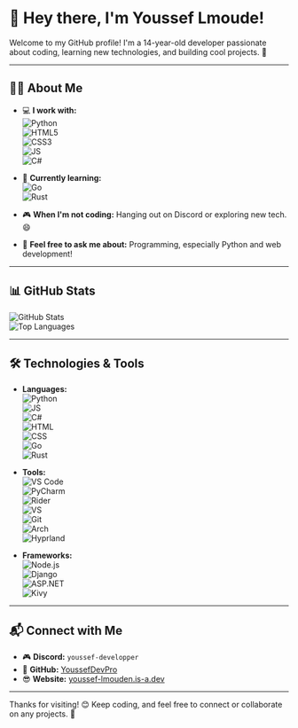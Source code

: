 # 👋 Hey there, I'm Youssef Lmoude!

Welcome to my GitHub profile! I'm a 14-year-old developer passionate about coding, learning new technologies, and building cool projects. 🚀  

---

## 🧑‍💻 About Me
- 💻 **I work with:**  
  ![Python](https://img.shields.io/badge/-Python-3776AB?logo=python&logoColor=white&style=flat-square)  
  ![HTML5](https://img.shields.io/badge/-HTML5-E34F26?logo=html5&logoColor=white&style=flat-square)  
  ![CSS3](https://img.shields.io/badge/-CSS3-1572B6?logo=css3&logoColor=white&style=flat-square)  
  ![JS](https://img.shields.io/badge/-JS-F7DF1E?logo=javascript&logoColor=black&style=flat-square)  
  ![C#](https://img.shields.io/badge/-C%23-239120?logo=c-sharp&logoColor=white&style=flat-square)

- 🌱 **Currently learning:**  
  ![Go](https://img.shields.io/badge/-Go-00ADD8?logo=go&logoColor=white&style=flat-square)  
  ![Rust](https://img.shields.io/badge/-Rust-000000?logo=rust&logoColor=white&style=flat-square)

- 🎮 **When I'm not coding:** Hanging out on Discord or exploring new tech. 😄  
- 💬 **Feel free to ask me about:** Programming, especially Python and web development!

---

## 📊 GitHub Stats
![GitHub Stats](https://github-readme-stats.vercel.app/api?username=YoussefDevPro&show_icons=true&theme=radical)  
![Top Languages](https://github-readme-stats.vercel.app/api/top-langs/?username=YoussefDevPro&layout=compact&theme=radical)

---

## 🛠️ Technologies & Tools
- **Languages:**  
  ![Python](https://img.shields.io/badge/-Python-3776AB?logo=python&logoColor=white&style=flat-square)  
  ![JS](https://img.shields.io/badge/-JS-F7DF1E?logo=javascript&logoColor=black&style=flat-square)  
  ![C#](https://img.shields.io/badge/-C%23-239120?logo=c-sharp&logoColor=white&style=flat-square)  
  ![HTML](https://img.shields.io/badge/-HTML-E34F26?logo=html5&logoColor=white&style=flat-square)  
  ![CSS](https://img.shields.io/badge/-CSS-1572B6?logo=css3&logoColor=white&style=flat-square)  
  ![Go](https://img.shields.io/badge/-Go-00ADD8?logo=go&logoColor=white&style=flat-square)  
  ![Rust](https://img.shields.io/badge/-Rust-000000?logo=rust&logoColor=white&style=flat-square)

- **Tools:**  
  ![VS Code](https://img.shields.io/badge/-VS%20Code-007ACC?logo=visual-studio-code&logoColor=white&style=flat-square)  
  ![PyCharm](https://img.shields.io/badge/-PyCharm-000000?logo=pycharm&logoColor=white&style=flat-square)  
  ![Rider](https://img.shields.io/badge/-Rider-000000?logo=rider&logoColor=white&style=flat-square)  
  ![VS](https://img.shields.io/badge/-VS-5C2D91?logo=visual-studio&logoColor=white&style=flat-square)  
  ![Git](https://img.shields.io/badge/-Git-F05032?logo=git&logoColor=white&style=flat-square)  
  ![Arch](https://img.shields.io/badge/-Arch-1793D1?logo=arch-linux&logoColor=white&style=flat-square)  
  ![Hyprland](https://img.shields.io/badge/-Hyprland-0A1318?logo=linux&logoColor=white&style=flat-square)

- **Frameworks:**  
  ![Node.js](https://img.shields.io/badge/-Node.js-339933?logo=node.js&logoColor=white&style=flat-square)  
  ![Django](https://img.shields.io/badge/-Django-092E20?logo=django&logoColor=white&style=flat-square)  
  ![ASP.NET](https://img.shields.io/badge/-ASP.NET-512BD4?logo=dotnet&logoColor=white&style=flat-square)  
  ![Kivy](https://img.shields.io/badge/-Kivy-4A4A4A?logo=kivy&logoColor=white&style=flat-square)

---

## 📬 Connect with Me
- 🎮 **Discord:** `youssef-developper`  
- 🐙 **GitHub:** [YoussefDevPro](https://github.com/YoussefDevPro)  
- 😎 **Website:** [youssef-lmouden.is-a.dev](https://youssef-lmouden.is-a.dev)  

---

Thanks for visiting! 😊 Keep coding, and feel free to connect or collaborate on any projects. 🚀

